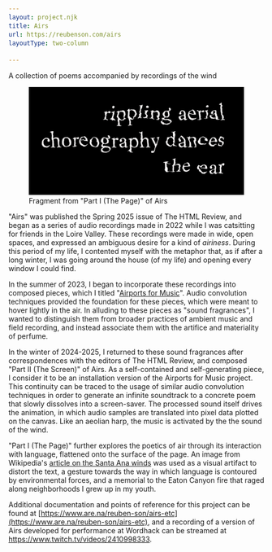 ```yaml
---
layout: project.njk
title: Airs
url: https://reubenson.com/airs
layoutType: two-column

---
```

A collection of poems accompanied by recordings of the wind

<figure class="figure-medium">
  <img src="/public/airs-part-1-12.png" alt="Fragment from 'Part I (The Page)' of Airs">
  <figcaption>Fragment from "Part I (The Page)" of Airs</figcaption>
</figure>

"Airs" was published the Spring 2025 issue of The HTML Review, and began as a series of audio recordings made in 2022 while I was catsitting for friends in the Loire Valley. These recordings were made in wide, open spaces, and expressed an ambiguous desire for a kind of _airiness_. During this period of my life,  I contented myself with the metaphor that, as if after a long winter, I was going around the house (of my life) and opening every window I could find.

In the summer of 2023, I began to incorporate these recordings into composed pieces, which I titled "[Airports for Music](https://www.ninaprotocol.com/hubs/airportsformusic)". Audio convolution techniques provided the foundation for these pieces, which were meant to hover lightly in the air. In alluding to these pieces as "sound fragrances", I wanted to distinguish them from broader practices of ambient music and field recording, and instead associate them with the artifice and materiality of perfume.

In the winter of 2024-2025, I returned to these sound fragrances after correspondences with the editors of The HTML Review, and composed "Part II (The Screen)" of Airs. As a self-contained and self-generating piece, I consider it to be an installation version of the Airports for Music project. This continuity can be traced to the usage of similar audio convolution techniques in order to generate an infinite soundtrack to a concrete poem that slowly dissolves into a screen-saver. The processed sound itself drives the animation, in which audio samples are translated into pixel data plotted on the canvas. Like an aeolian harp, the music is activated by the the sound of the wind.

"Part I (The Page)" further explores the poetics of air through its interaction with language, flattened onto the surface of the page. An image from Wikipedia's [article on the Santa Ana winds](https://en.wikipedia.org/wiki/Santa_Ana_winds) was used as a visual artifact to distort the text, a gesture towards the way in which language is contoured by environmental forces, and a memorial to the Eaton Canyon fire that raged along neighborhoods I grew up in my youth.

Additional documentation and points of reference for this project can be found at [https://www.are.na/reuben-son/airs-etc](https://www.are.na/reuben-son/airs-etc), and a recording of a version of Airs developed for performance at Wordhack can be streamed at https://www.twitch.tv/videos/2410998333.
